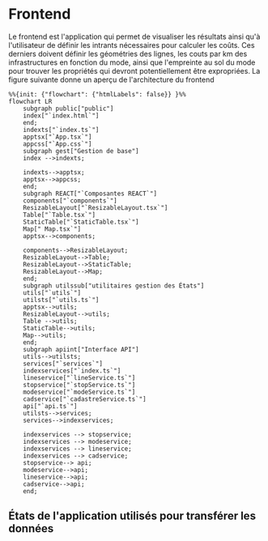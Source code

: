 # Frontend
Le frontend est l'application qui permet de visualiser les résultats ainsi qu'à l'utilisateur de définir les intrants nécessaires pour calculer les coûts. Ces derniers doivent définir les géométries des lignes, les couts par km des infrastructures en fonction du mode, ainsi que l'empreinte au sol du mode pour trouver les propriétés qui devront potentiellement être expropriées. La figure suivante donne un aperçu de l'architecture du frontend
```mermaid
%%{init: {"flowchart": {"htmlLabels": false}} }%%
flowchart LR
    subgraph public["public"]
    index["`index.html`"]
    end;
    indexts["`index.ts`"]
    apptsx["`App.tsx`"]
    appcss["`App.css`"]
    subgraph gest["Gestion de base"]
    index -->indexts;
    
    indexts-->apptsx;
    apptsx-->appcss;
    end;
    subgraph REACT["`Composantes REACT`"]
    components["`components`"]
    ResizableLayout["`ResizableLayout.tsx`"]
    Table["`Table.tsx`"]
    StaticTable["`StaticTable.tsx`"]
    Map[" Map.tsx`"]
    apptsx-->components;
    
    components-->ResizableLayout;
    ResizableLayout-->Table;
    ResizableLayout-->StaticTable;
    ResizableLayout-->Map;
    end;
    subgraph utilssub["utilitaires gestion des États"]
    utils["`utils`"]
    utilsts["`utils.ts`"]
    apptsx-->utils;
    ResizableLayout-->utils;
    Table -->utils;
    StaticTable-->utils;
    Map-->utils;
    end;
    subgraph apiint["Interface API"]
    utils-->utilsts;
    services["`services`"]
    indexservices["`index.ts`"]
    lineservice["`lineService.ts`"]
    stopservice["`stopService.ts`"]
    modeservice["`modeService.ts`"]
    cadservice["`cadastreService.ts`"]
    api["`api.ts`"]
    utilsts-->services;
    services-->indexservices;
    
    indexservices --> stopservice;
    indexservices --> modeservice;
    indexservices --> lineservice;
    indexservices --> cadservice;
    stopservice--> api;
    modeservice-->api;
    lineservice-->api;
    cadservice-->api;
    end;
```

## États de l'application utilisés pour transférer les données
